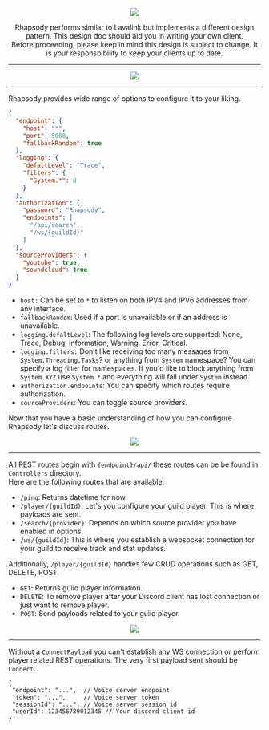 <p align="center">
	<img src="https://imgur.com/wD16j6u.png" />
	</br>
	<p align="center">
	Rhapsody performs similar to Lavalink but implements a different design pattern. This design doc should aid you in writing your own client.<br>
	Before proceeding, please keep in mind this design is subject to change. It is your responsbibility to keep your clients up to date.
  </p>
</p>


---

<p align="center">
	<img src="https://imgur.com/Fkv4PLT.png" />
</p>

---
Rhapsody provides wide range of options to configure it to your liking.
```json
{
  "endpoint": {
    "host": "*",
    "port": 5000,
    "fallbackRandom": true
  },
  "logging": {
    "defaltLevel": "Trace",
    "filters": {
      "System.*": 0
    }
  },
  "authorization": {
    "password": "Rhapsody",
    "endpoints": [
      "/api/search",
      "/ws/{guildId}"
    ]
  },
  "sourceProviders": {
    "youtube": true,
    "soundcloud": true
  }
}
```

- `host:` Can be set to `*` to listen on both IPV4 and IPV6 addresses from any interface.
- `fallbackRandom`: Used if a port is unavailable or if an address is unavailable.
- `logging.defaltLevel`: The following log levels are supported: None, Trace, Debug, Information, Warning, Error, Critical.
- `logging.filters:` Don't like receiving too many messages from `System.Threading.Tasks`? or anything from `System` namespace?
You can specify a log filter for namespaces. If you'd like to block anything from `System.XYZ` use `System.*` and everything will fall under `System` instead.
- `authorization.endpoints`: You can specify which routes require authorization.
- `sourceProviders`: You can toggle source providers.

Now that you have a basic understanding of how you can configure Rhapsody let's discuss routes.

<p align="center">
	<img src="https://imgur.com/8M8e0Lv.png" />
</p>

---
All REST routes begin with `{endpoint}/api/` these routes can be be found in `Controllers` directory.\
Here are the following routes that are available:
- `/ping`: Returns datetime for now
- `/player/{guildId}`: Let's you configure your guild player. This is where payloads are sent.
- `/search/{provider}`: Depends on which source provider you have enabled in options.
- `/ws/{guildId}`: This is where you establish a websocket connection for your guild to receive track and stat updates.
 
 Additionally, `/player/{guildId}` handles few CRUD operations such as GET, DELETE, POST.
 - `GET`: Returns guild player information.
 - `DELETE`: To remove player after your Discord client has lost connection or just want to remove player.
 - `POST`: Send payloads related to your guild player. 
 
 <p align="center">
 	<img src="https://imgur.com/wMorVUM.png" />
 </p>
 
 ---
 Without a `ConnectPayload` you can't establish any WS connection or perform player related REST operations.
 The very first payload sent should be `Connect`.
 
 ```json5
{
  "endpoint": "...",  // Voice server endpoint
  "token": "...",     // Voice server token
  "sessionId": "...", // Voice server session id
  "userId": 123456789012345 // Your discord client id
}
```